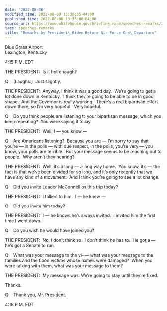 ```yaml
---
date: '2022-08-08'
modified_time: 2022-08-09 13:36:35-04:00
published_time: 2022-08-08 13:35:00-04:00
source_url: https://www.whitehouse.gov/briefing-room/speeches-remarks/2022/08/08/remarks-by-president-biden-before-air-force-one-departure-20/
tags: speeches-remarks
title: "Remarks by President\_Biden Before Air Force One\_Departure"
---
```

 
Blue Grass Airport  
Lexington, Kentucky

4:15 P.M. EDT

THE PRESIDENT:  Is it hot enough?

Q    (Laughs.)  Just slightly.

THE PRESIDENT:  Anyway, I think it was a good day.  We’re going to get a
lot done down in Kentucky.  I think they’re going to be able to be in
good shape.  And the Governor is really working.  There’s a real
bipartisan effort down there, so I’m very hopeful.  Very hopeful.

Q    Do you think people are listening to your bipartisan message, which
you keep repeating?  You were saying it today.

THE PRESIDENT:  Well, I — you know —

Q    Are Americans listening?  Because you are — I’m sorry to say that
you’re — in the polls — with due respect, in the polls, you’re very —
you know, your polls are terrible.  But your message seems to be
reaching out to people.  Why aren’t they hearing?

THE PRESIDENT:  Well, it’s a long — a long way home.  You know, it’s —
the fact is that we’ve been divided for so long, and it’s only recently
that we have any kind of a movement.  And I think you’re going to see a
lot change.  

Q    Did you invite Leader McConnell on this trip today?

THE PRESIDENT:  I talked to him.  I — he knew — 

Q    Did you invite him today?

THE PRESIDENT:  I — he knows he’s always invited.  I invited him the
first time I went down.

Q    Do you wish he would have joined you?

THE PRESIDENT:  No, I don’t think so.  I don’t think he has to.  He got
a — he’s got a Senate to run.

Q    What was your message to the vi- — what was your message to the
families and the flood victims whose homes were damaged?  When you were
talking with them, what was your message to them?

THE PRESIDENT:  My message was: We’re going to stay until they’re fixed.
 

Thanks.

Q    Thank you, Mr. President.

4:16 P.M. EDT
